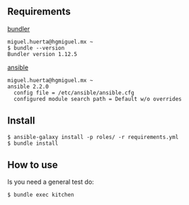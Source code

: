 

## Requirements
[bundler](http://bundler.io/) 

```console
miguel.huerta@hgmiguel.mx ~
$ bundle --version
Bundler version 1.12.5
```


[ansible](https://www.ansible.com/)

```console
miguel.huerta@hgmiguel.mx ~
ansible 2.2.0
  config file = /etc/ansible/ansible.cfg
  configured module search path = Default w/o overrides
```



## Install

```console
$ ansible-galaxy install -p roles/ -r requirements.yml
$ bundle install
```

## How to use
Is you need a general test do:

```console
$ bundle exec kitchen
```
